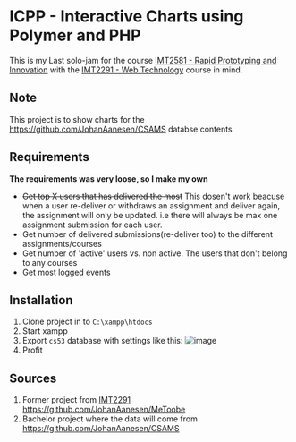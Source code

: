 # ICPP - Interactive Charts using Polymer and PHP 
This is my Last solo-jam for the course [IMT2581 - Rapid Prototyping and Innovation](https://www.ntnu.edu/studies/courses/IMT2581/2018/1#tab=omEmnet) with the [IMT2291 - Web Technology](https://www.ntnu.edu/studies/courses/IMT2291#tab=omEmnet) course in mind.

## Note
This project is to show charts for the https://github.com/JohanAanesen/CSAMS databse contents

## Requirements
**The requirements was very loose, so I make my own**
* ~~Get top X users that has delivered the most~~ This dosen't work beacuse when a user re-deliver or withdraws an assignment and deliver again, the assignment will only be updated. i.e there will always be max one assignment submission for each user. 
* Get number of delivered submissions(re-deliver too) to the different assignments/courses
* Get number of 'active' users vs. non active. The users that don't belong to any courses
* Get most logged events

## Installation
1. Clone project in to `C:\xampp\htdocs`
2. Start xampp
3. Export `cs53` database with settings like this: ![image](https://user-images.githubusercontent.com/32249338/58019361-a4b6b100-7b05-11e9-84c8-2d11bf90b6b7.png)
3. Profit <!-- TODO add more here later -->

## Sources
1. Former project from [IMT2291](https://www.ntnu.edu/studies/courses/IMT2291#tab=omEmnet) https://github.com/JohanAanesen/MeToobe
2. Bachelor project where the data will come from https://github.com/JohanAanesen/CSAMS
